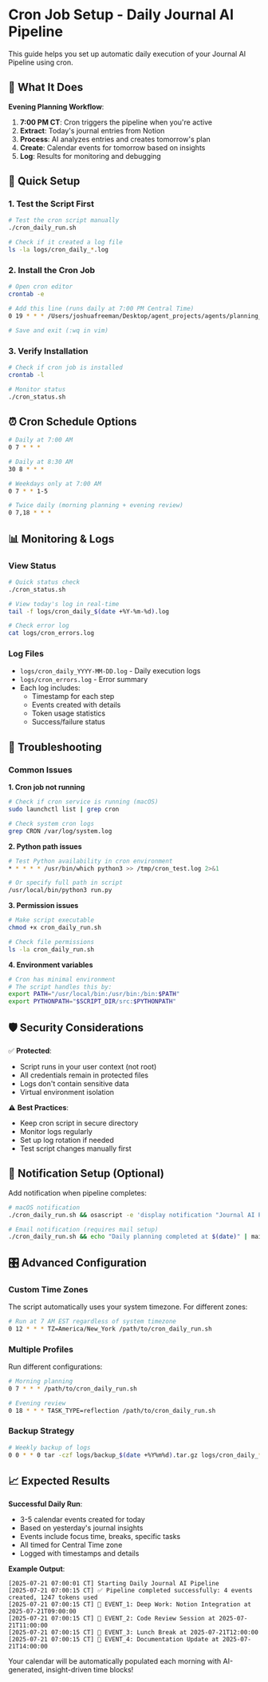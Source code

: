 # Cron Job Setup - Daily Journal AI Pipeline

This guide helps you set up automatic daily execution of your Journal AI Pipeline using cron.

## 🎯 What It Does

**Evening Planning Workflow**:
1. **7:00 PM CT**: Cron triggers the pipeline when you're active
2. **Extract**: Today's journal entries from Notion
3. **Process**: AI analyzes entries and creates tomorrow's plan
4. **Create**: Calendar events for tomorrow based on insights
5. **Log**: Results for monitoring and debugging

## 🚀 Quick Setup

### 1. Test the Script First
```bash
# Test the cron script manually
./cron_daily_run.sh

# Check if it created a log file
ls -la logs/cron_daily_*.log
```

### 2. Install the Cron Job
```bash
# Open cron editor
crontab -e

# Add this line (runs daily at 7:00 PM Central Time)
0 19 * * * /Users/joshuafreeman/Desktop/agent_projects/agents/planning_agent/cron_daily_run.sh

# Save and exit (:wq in vim)
```

### 3. Verify Installation
```bash
# Check if cron job is installed
crontab -l

# Monitor status
./cron_status.sh
```

## ⏰ Cron Schedule Options

```bash
# Daily at 7:00 AM
0 7 * * *

# Daily at 8:30 AM
30 8 * * *

# Weekdays only at 7:00 AM
0 7 * * 1-5

# Twice daily (morning planning + evening review)
0 7,18 * * *
```

## 📊 Monitoring & Logs

### View Status
```bash
# Quick status check
./cron_status.sh

# View today's log in real-time
tail -f logs/cron_daily_$(date +%Y-%m-%d).log

# Check error log
cat logs/cron_errors.log
```

### Log Files
- `logs/cron_daily_YYYY-MM-DD.log` - Daily execution logs
- `logs/cron_errors.log` - Error summary
- Each log includes:
  - Timestamp for each step
  - Events created with details
  - Token usage statistics
  - Success/failure status

## 🔧 Troubleshooting

### Common Issues

**1. Cron job not running**
```bash
# Check if cron service is running (macOS)
sudo launchctl list | grep cron

# Check system cron logs
grep CRON /var/log/system.log
```

**2. Python path issues**
```bash
# Test Python availability in cron environment
* * * * * /usr/bin/which python3 >> /tmp/cron_test.log 2>&1

# Or specify full path in script
/usr/local/bin/python3 run.py
```

**3. Permission issues**
```bash
# Make script executable
chmod +x cron_daily_run.sh

# Check file permissions
ls -la cron_daily_run.sh
```

**4. Environment variables**
```bash
# Cron has minimal environment
# The script handles this by:
export PATH="/usr/local/bin:/usr/bin:/bin:$PATH"
export PYTHONPATH="$SCRIPT_DIR/src:$PYTHONPATH"
```

## 🛡️ Security Considerations

✅ **Protected**:
- Script runs in your user context (not root)
- All credentials remain in protected files
- Logs don't contain sensitive data
- Virtual environment isolation

⚠️ **Best Practices**:
- Keep cron script in secure directory
- Monitor logs regularly
- Set up log rotation if needed
- Test script changes manually first

## 📱 Notification Setup (Optional)

Add notification when pipeline completes:

```bash
# macOS notification
./cron_daily_run.sh && osascript -e 'display notification "Journal AI Pipeline completed successfully" with title "Daily Planning Ready"'

# Email notification (requires mail setup)
./cron_daily_run.sh && echo "Daily planning completed at $(date)" | mail -s "Journal AI Pipeline" your@email.com
```

## 🎛️ Advanced Configuration

### Custom Time Zones
The script automatically uses your system timezone. For different zones:
```bash
# Run at 7 AM EST regardless of system timezone
0 12 * * * TZ=America/New_York /path/to/cron_daily_run.sh
```

### Multiple Profiles
Run different configurations:
```bash
# Morning planning
0 7 * * * /path/to/cron_daily_run.sh

# Evening review
0 18 * * * TASK_TYPE=reflection /path/to/cron_daily_run.sh
```

### Backup Strategy
```bash
# Weekly backup of logs
0 0 * * 0 tar -czf logs/backup_$(date +%Y%m%d).tar.gz logs/cron_daily_*.log
```

## 📈 Expected Results

**Successful Daily Run**:
- 3-5 calendar events created for today
- Based on yesterday's journal insights
- Events include focus time, breaks, specific tasks
- All timed for Central Time zone
- Logged with timestamps and details

**Example Output**:
```
[2025-07-21 07:00:01 CT] Starting Daily Journal AI Pipeline
[2025-07-21 07:00:15 CT] ✅ Pipeline completed successfully: 4 events created, 1247 tokens used
[2025-07-21 07:00:15 CT] 📅 EVENT_1: Deep Work: Notion Integration at 2025-07-21T09:00:00
[2025-07-21 07:00:15 CT] 📅 EVENT_2: Code Review Session at 2025-07-21T11:00:00
[2025-07-21 07:00:15 CT] 📅 EVENT_3: Lunch Break at 2025-07-21T12:00:00
[2025-07-21 07:00:15 CT] 📅 EVENT_4: Documentation Update at 2025-07-21T14:00:00
```

Your calendar will be automatically populated each morning with AI-generated, insight-driven time blocks!